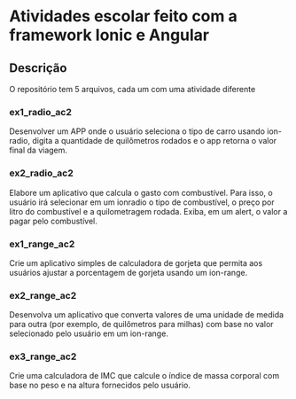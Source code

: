 # Atividades escolar feito com a framework Ionic e Angular

## Descrição
O repositório tem 5 arquivos, cada um com uma atividade diferente

### ex1_radio_ac2
Desenvolver um APP onde o usuário seleciona o tipo de carro usando ion-radio, digita a
quantidade de quilômetros rodados e o app retorna o valor final da viagem.

### ex2_radio_ac2
Elabore um aplicativo que calcula o gasto com combustível. Para isso, o usuário irá selecionar em um
ionradio o tipo de combustível, o preço por litro do combustível e a quilometragem rodada. Exiba, em
um alert, o valor a pagar pelo combustível. 

### ex1_range_ac2
Crie um aplicativo simples de calculadora de gorjeta que permita aos usuários
ajustar a porcentagem de gorjeta usando um ion-range.

### ex2_range_ac2
Desenvolva um aplicativo que converta valores de uma unidade de medida para outra
(por exemplo, de quilômetros para milhas) com base no valor selecionado pelo usuário
em um ion-range.

### ex3_range_ac2
Crie uma calculadora de IMC que calcule o índice de massa corporal com base no peso e
na altura fornecidos pelo usuário.
